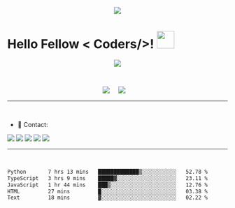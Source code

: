 <p align="center">
  <img src="https://capsule-render.vercel.app/api?type=waving&color=gradient&height=90"/>
</p>

<h1> Hello Fellow < Coders/>! <img src = "https://raw.githubusercontent.com/MartinHeinz/MartinHeinz/master/wave.gif" width = 40> </h1>

<p align='center'>
<img src="https://readme-typing-svg.herokuapp.com?color=%2336BCF7&size=25&center=true&vCenter=true&width=433&height=75&lines=I'm+Felipe+Adeildo;Computer+Science+Student;@sr-pato">
</p>

<br>

<p align='center'>
<img src="https://komarev.com/ghpvc/?username=felipe-adeildo">&nbsp;&nbsp;&nbsp;&nbsp;
<img src="https://img.shields.io/github/followers/felipe-adeildo?style=social">&nbsp;&nbsp;&nbsp;&nbsp;
</p>


<hr>
<br>

- 📱 Contact:

<a href="https://linkedin.com/in/felipe.adeildo"><img src="https://img.shields.io/badge/LinkedIn-0077B5?style=for-the-badge&logo=linkedin&logoColor=white"></a>
<a href="mailto:oie.eu.sou.um@gmail.com"><img src="https://img.shields.io/badge/Gmail-D14836?style=for-the-badge&logo=gmail&logoColor=white"></a>
<a href="mailto:felipe.adeildo@proton.me"><img src="https://img.shields.io/badge/ProtonMail-8B89CC?style=for-the-badge&logo=protonmail&logoColor=white"></a>
<a href="https://api.whatsapp.com/send?phone=558294011841"><img src="https://img.shields.io/badge/WhatsApp-25D366?style=for-the-badge&logo=whatsapp&logoColor=white"></a>
<a href="https://github.com/felipe-adeildo"><img src="https://img.shields.io/badge/GitHub-100000?style=for-the-badge&logo=github&logoColor=white"></a>



<hr><br>
  

<!--START_SECTION:waka-->

```txt
Python       7 hrs 13 mins   █████████████▒░░░░░░░░░░░   52.78 %
TypeScript   3 hrs 9 mins    █████▓░░░░░░░░░░░░░░░░░░░   23.11 %
JavaScript   1 hr 44 mins    ███▒░░░░░░░░░░░░░░░░░░░░░   12.76 %
HTML         27 mins         █░░░░░░░░░░░░░░░░░░░░░░░░   03.38 %
Text         18 mins         ▓░░░░░░░░░░░░░░░░░░░░░░░░   02.22 %
```

<!--END_SECTION:waka-->

